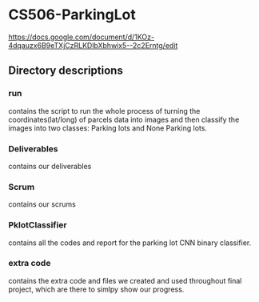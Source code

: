 # CS506-ParkingLot

https://docs.google.com/document/d/1KOz-4dqauzx6B9eTXjCzRLKDlbXbhwix5--2c2Erntg/edit



## Directory descriptions


### run

contains the script to run the whole process of turning the coordinates(lat/long) of parcels data into images and then classify the images into two classes: Parking lots and None Parking lots.

### Deliverables

contains our deliverables

### Scrum

contains our scrums

### PklotClassifier 

contains all the codes and report for the parking lot CNN binary classifier. 

### extra code

contains the extra code and files we created and used throughout final project, which are there to simlpy show our progress.

